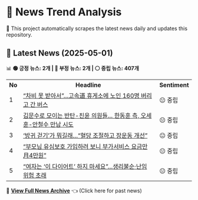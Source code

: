# 📰 News Trend Analysis

🚀 This project automatically scrapes the latest news daily and updates this repository.

## 📅 Latest News (2025-05-01)

📊 **🟢 긍정 뉴스: 2개 | 🔴 부정 뉴스: 2개 | ⚪ 중립 뉴스: 407개**  

<table>
    <tr>
        <th>No</th>
        <th>Headline</th>
        <th>Sentiment</th>
    </tr>
    <tr>
        <td>1</td>
        <td><a href="https:///n.news.naver.com/article/020/0003632158?ntype=RANKING">“차비 못 받아서”…고속道 휴게소에 노인 160명 버리고 간 버스</a></td>
        <td>😐 중립</td>
    </tr>
    <tr>
        <td>2</td>
        <td><a href="https:///n.news.naver.com/article/020/0003632322?ntype=RANKING">김문수로 모이는 반탄-친윤 의원들… 한동훈 측, 오세훈-안철수 만남 시도</a></td>
        <td>😐 중립</td>
    </tr>
    <tr>
        <td>3</td>
        <td><a href="https:///n.news.naver.com/article/020/0003632112?ntype=RANKING">‘방귀 걷기’가 뭐길래…“혈당 조절하고 장운동 개선”</a></td>
        <td>😐 중립</td>
    </tr>
    <tr>
        <td>4</td>
        <td><a href="https:///n.news.naver.com/article/020/0003632320?ntype=RANKING">“부모님 유심보호 가입하려 보니 부가서비스 요금만 月4만원”</a></td>
        <td>😐 중립</td>
    </tr>
    <tr>
        <td>5</td>
        <td><a href="https:///n.news.naver.com/article/020/0003632354?ntype=RANKING">“여자는 ‘이 다이어트’ 하지 마세요”…생리불순·난임 위험 초래</a></td>
        <td>😐 중립</td>
    </tr></table>  

📜 **[View Full News Archive](news_archive.md)** 👈 (Click here for past news)

